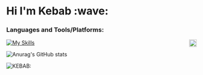 <h1>Hi I'm Kebab :wave:</h1>


### Languages and Tools/Platforms:
<img align="right" src="https://visitor-badge.laobi.icu/badge?page_id=donrskbb.github.io" height="20px">

[![My Skills](https://skillicons.dev/icons?i=js,html,css,react,cpp,cs,discord,bots,git,github,lua,nodejs)](https://discord.gg/deckofcards)

![Anurag's GitHub stats](https://github-readme-stats.vercel.app/api?username=donrskbb&theme=vue-dark&show_icons=true)


<img align="left" alt="KEBAB:" src="https://github-stats-alpha.vercel.app/api?username=donrskbb&cc=000&tc=fff&ic=fff&bc=000" />

